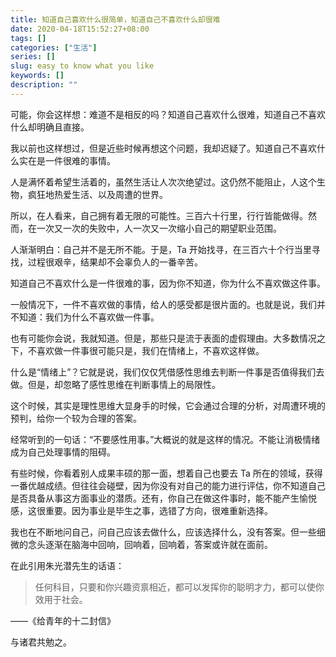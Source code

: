 ```yaml
---
title: 知道自己喜欢什么很简单，知道自己不喜欢什么却很难
date: 2020-04-18T15:52:27+08:00
tags: []
categories: ["生活"]
series: []
slug: easy to know what you like
keywords: []
description: ""
---
```


可能，你会这样想：难道不是相反的吗？知道自己喜欢什么很难，知道自己不喜欢什么却明确且直接。

我以前也这样想过，但是近些时候再想这个问题，我却迟疑了。知道自己不喜欢什么实在是一件很难的事情。

人是满怀着希望生活着的，虽然生活让人次次绝望过。这仍然不能阻止，人这个生物，疯狂地热爱生活、以及周遭的世界。

所以，在人看来，自己拥有着无限的可能性。三百六十行里，行行皆能做得。然而，在一次又一次的失败中，人一次又一次缩小自己的期望职业范围。

人渐渐明白：自己并不是无所不能。于是，Ta 开始找寻，在三百六十个行当里寻找，过程很艰辛，结果却不会辜负人的一番辛苦。

知道自己不喜欢什么是一件很难的事，因为你不知道，你为什么不喜欢做这件事。

一般情况下，一件不喜欢做的事情，给人的感受都是很片面的。也就是说，我们并不知道：我们为什么不喜欢做一件事。

也有可能你会说，我就知道。但是，那些只是流于表面的虚假理由。大多数情况之下，不喜欢做一件事很可能只是，我们在情绪上，不喜欢这样做。

什么是“情绪上”？它就是说，我们仅仅凭借感性思维去判断一件事是否值得我们去做。但是，却忽略了感性思维在判断事情上的局限性。

这个时候，其实是理性思维大显身手的时候，它会通过合理的分析，对周遭环境的预判，给你一个较为合理的答案。

经常听到的一句话：“不要感性用事。”大概说的就是这样的情况。不能让消极情绪成为自己处理事情的阻碍。

有些时候，你看着别人成果丰硕的那一面，想着自己也要去 Ta 所在的领域，获得一番优越成绩。但往往会碰壁，因为你没有对自己的能力进行评估，你不知道自己是否具备从事这方面事业的潜质。还有，你自己在做这件事时，能不能产生愉悦感，这很重要。因为事业是毕生之事，选错了方向，很难重新选择。

我也在不断地问自己，问自己应该去做什么，应该选择什么，没有答案。但一些细微的念头逐渐在脑海中回响，回响着，回响着，答案或许就在面前。

在此引用朱光潜先生的话语：

> 任何科目，只要和你兴趣资禀相近，都可以发挥你的聪明才力，都可以使你效用于社会。

——《给青年的十二封信》

与诸君共勉之。